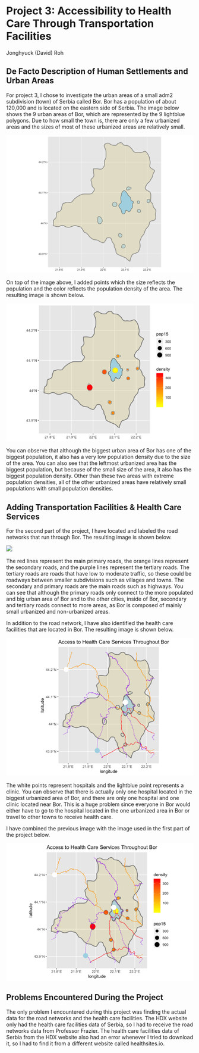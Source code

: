# Project 3: Accessibility to Health Care Through Transportation Facilities

Jonghyuck (David) Roh 

## De Facto Description of Human Settlements and Urban Areas

For project 3, I chose to investigate the urban areas of a small adm2 subdivision (town) of Serbia called Bor. Bor has a population of about 120,000 and is located on the eastern side of Serbia. The image below shows the 9 urban areas of Bor, which are represented by the 9 lightblue polygons. Due to how small the town is, there are only a few urbanized areas and the sizes of most of these urbanized areas are relatively small.

![](bor_urban_areas.png) 

On top of the image above, I added points which the size reflects the population and the color reflects the population density of the area. The resulting image is shown below.

![](bor_densitywithpoints.png)

You can observe that although the biggest urban area of Bor has one of the biggest population, it also has a very low population density due to the size of the area. You can also see that the leftmost urbanized area has the biggest population, but because of the small size of the area, it also has the biggest population density. Other than these two areas with extreme population densities, all of the other urbanized areas have relatively small populations with small population densities. 

## Adding Transportation Facilities & Health Care Services 

For the second part of the project, I have located and labeled the road networks that run through Bor. The resulting image is shown below. 

![](Roadways_Troughout_Bor.png)

The red lines represent the main primary roads, the orange lines represent the secondary roads, and the purple lines represent the tertiary roads. The tertiary roads are roads that have low to moderate traffic, so these could be roadways between smaller subdivisions such as villages and towns. The secondary and primary roads are the main roads such as highways. You can see that although the primary roads only connect to the more populated and big urban area of Bor and to the other cities, inside of Bor, secondary and tertiary roads connect to more areas, as Bor is composed of mainly small urbanized and non-urbanized areas.

In addition to the road network, I have also identified the health care facilities that are located in Bor. The resulting image is shown below. 

![](Bor_hcf.png)

The white points represent hospitals and the lightblue point represents a clinic. You can observe that there is actually only one hospital located in the biggest urbanized area of Bor, and there are only one hospital and one clinic located near Bor. This is a huge problem since everyone in Bor would either have to go to the hospital located in the one urbanized area in Bor or travel to other towns to receive health care. 

I have combined the previous image with the image used in the first part of the project below. 

![](Bor_hcf_with_density.png)

## Problems Encountered During the Project

The only problem I encountered during this project was finding the actual data for the road networks and the health care facilities. The HDX website only had the health care facilities data of Serbia, so I had to receive the road networks data from Professor Frazier. The health care facilities data of Serbia from the HDX website also had an error whenever I tried to download it, so I had to find it from a different website called healthsites.io. 




